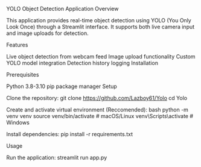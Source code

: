YOLO Object Detection Application
Overview

This application provides real-time object detection using YOLO (You Only Look Once) through a Streamlit interface. It supports both live camera input and image uploads for detection.

Features

Live object detection from webcam feed
Image upload functionality
Custom YOLO model integration
Detection history logging
Installation

Prerequisites

Python 3.8-3.10
pip package manager
Setup

Clone the repository:
git clone https://github.com/Lazboy61/Yolo
cd Yolo

Create and activate virtual environment (Reccomended):
bash
python -m venv venv
source venv/bin/activate # macOS/Linux
venv\Scripts\activate # Windows

Install dependencies:
pip install -r requirements.txt

Usage

Run the application:
streamlit run app.py
